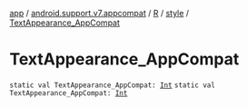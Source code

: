 [app](../../../index.md) / [android.support.v7.appcompat](../../index.md) / [R](../index.md) / [style](index.md) / [TextAppearance_AppCompat](./-text-appearance_-app-compat.md)

# TextAppearance_AppCompat

`static val TextAppearance_AppCompat: `[`Int`](https://kotlinlang.org/api/latest/jvm/stdlib/kotlin/-int/index.html)
`static val TextAppearance_AppCompat: `[`Int`](https://kotlinlang.org/api/latest/jvm/stdlib/kotlin/-int/index.html)